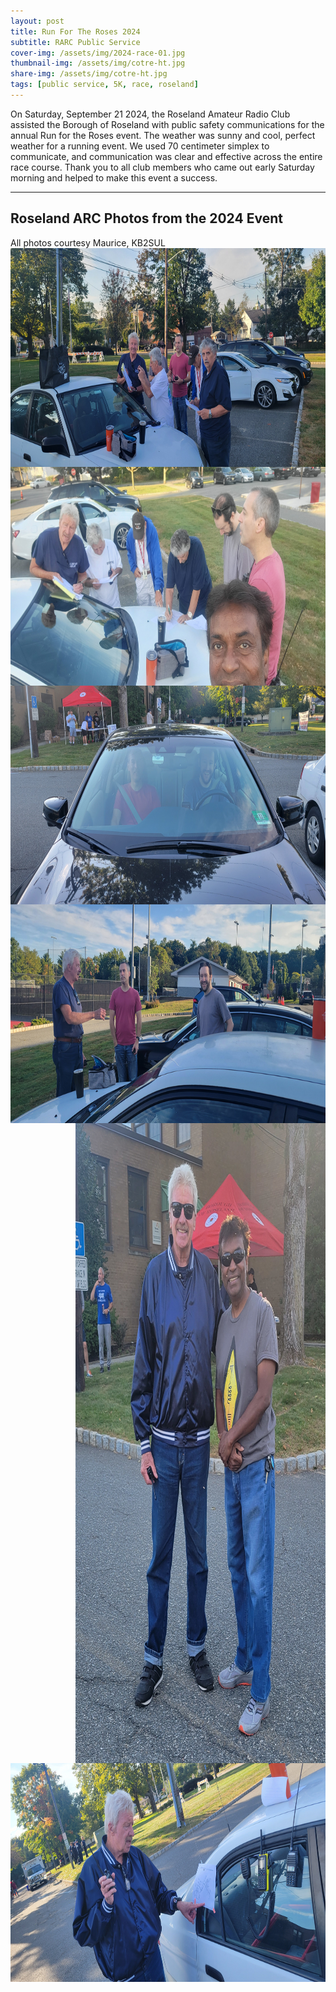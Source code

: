 ```yaml
---
layout: post
title: Run For The Roses 2024
subtitle: RARC Public Service
cover-img: /assets/img/2024-race-01.jpg
thumbnail-img: /assets/img/cotre-ht.jpg
share-img: /assets/img/cotre-ht.jpg
tags: [public service, 5K, race, roseland]
---
```


On Saturday, September 21 2024, the Roseland Amateur Radio Club assisted the Borough of Roseland with public safety communications for the annual Run for the Roses event.  The weather was sunny and cool, perfect weather for a running event.  We used 70 centimeter simplex to communicate, and communication was clear and effective across the entire race course.  Thank you to all club members who came out early Saturday morning and helped to make this event a success.

---
## Roseland ARC Photos from the 2024 Event
All photos courtesy Maurice, KB2SUL<br/>
[<img align="right" width="1024" height="350" src="/assets/img/2024-race/2024-rr-1.jpeg">](../assets/img/2024-race/2024-rr-1.jpeg)<br/>
[<img align="right" width="1024" height="350" src="/assets/img/2024-race/2024-rr-2.jpeg">](../assets/img/2024-race/2024-rr-2.jpeg)<br/>
[<img align="right" width="1024" height="350" src="/assets/img/2024-race/2024-rr-3.jpeg">](../assets/img/2024-race/2024-rr-3.jpeg)<br/>
[<img align="right" width="1024" height="350" src="/assets/img/2024-race/2024-rr-4.jpeg">](../assets/img/2024-race/2024-rr-4.jpeg)<br/>
[<img align="right" width="400" height="1024" src="/assets/img/2024-race/2024-rr-5.jpeg">](../assets/img/2024-race/2024-rr-5.jpeg)<br/>
[<img align="right" width="1024" height="350" src="/assets/img/2024-race/2024-rr-6.jpeg">](../assets/img/2024-race/2024-rr-6.jpeg)<br/>

